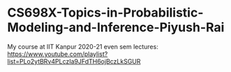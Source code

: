 # CS698X-Topics-in-Probabilistic-Modeling-and-Inference-Piyush-Rai
My course at IIT Kanpur 2020-21 even sem
lectures:  https://www.youtube.com/playlist?list=PLo2ytBRv4PLczIa9JFdTH6ojBczLkSGUR
